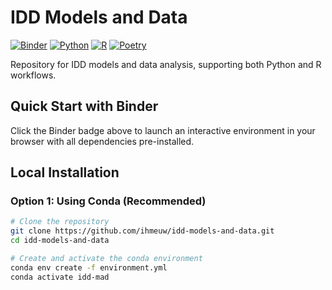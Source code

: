 # IDD Models and Data

[![Binder](https://mybinder.org/badge_logo.svg)](https://mybinder.org/v2/gh/ihmeuw/idd-models-and-data/HEAD)
[![Python](https://img.shields.io/badge/python-3.12-blue.svg)](https://www.python.org/downloads/)
[![R](https://img.shields.io/badge/r-4.3-blue.svg)](https://www.r-project.org/)
[![Poetry](https://img.shields.io/badge/poetry-managed-blue.svg)](https://python-poetry.org/)

Repository for IDD models and data analysis, supporting both Python and R workflows.

## Quick Start with Binder

Click the Binder badge above to launch an interactive environment in your browser with all dependencies pre-installed.

## Local Installation

### Option 1: Using Conda (Recommended)

```bash
# Clone the repository
git clone https://github.com/ihmeuw/idd-models-and-data.git
cd idd-models-and-data

# Create and activate the conda environment
conda env create -f environment.yml
conda activate idd-mad